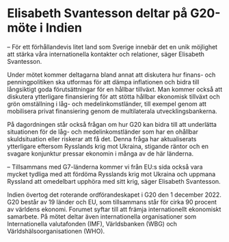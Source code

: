 # Elisabeth Svantesson deltar på G20-möte i Indien

– För ett förhållandevis litet land som Sverige innebär det en unik möjlighet att stärka våra internationella kontakter och relationer, säger Elisabeth Svantesson.

Under mötet kommer deltagarna bland annat att diskutera hur finans\- och penningpolitiken ska utformas för att dämpa inflationen och bidra till långsiktigt goda förutsättningar för en hållbar tillväxt. Man kommer också att diskutera ytterligare finansiering för att stötta hållbar ekonomisk tillväxt och grön omställning i låg\- och medelinkomstländer, till exempel genom att mobilisera privat finansiering genom de multilaterala utvecklingsbankerna.

På dagordningen står också frågan om hur G20 kan bidra till att underlätta situationen för de låg\- och medelinkomstländer som har en ohållbar skuldsituation eller riskerar att få det. Denna fråga har aktualiserats ytterligare eftersom Rysslands krig mot Ukraina, stigande räntor och en svagare konjunktur pressar ekonomin i många av de här länderna.

– Tillsammans med G7\-länderna kommer vi från EU:s sida också vara mycket tydliga med att fördöma Rysslands krig mot Ukraina och uppmana Ryssland att omedelbart upphöra med sitt krig, säger Elisabeth Svantesson.

Indien övertog det roterande ordförandeskapet i G20 den 1 december 2022\. G20 består av 19 länder och EU, som tillsammans står för cirka 90 procent av världens ekonomi. Forumet syftar till att främja internationellt ekonomiskt samarbete. På mötet deltar även internationella organisationer som Internationella valutafonden (IMF), Världsbanken (WBG) och Världshälsoorganisationen (WHO).
